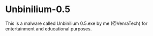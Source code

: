 # Unbinilium-0.5
This is a malware called Unbinilium 0.5.exe by me (@VenraTech) for entertainment and educational purposes.
